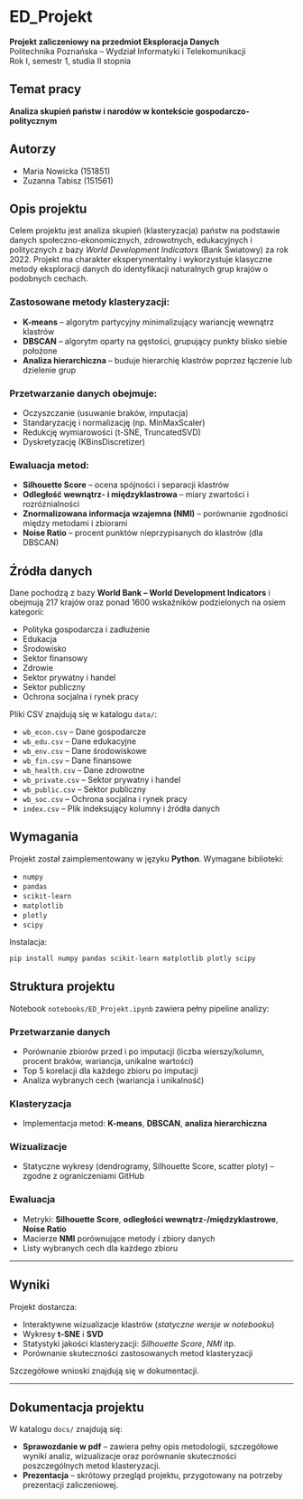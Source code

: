 # ED_Projekt

**Projekt zaliczeniowy na przedmiot Eksploracja Danych**  
Politechnika Poznańska – Wydział Informatyki i Telekomunikacji  
Rok I, semestr 1, studia II stopnia

## Temat pracy

**Analiza skupień państw i narodów w kontekście gospodarczo-politycznym**

## Autorzy

- Maria Nowicka (151851)  
- Zuzanna Tabisz (151561)

## Opis projektu

Celem projektu jest analiza skupień (klasteryzacja) państw na podstawie danych społeczno-ekonomicznych, zdrowotnych, edukacyjnych i politycznych z bazy *World Development Indicators* (Bank Światowy) za rok 2022. Projekt ma charakter eksperymentalny i wykorzystuje klasyczne metody eksploracji danych do identyfikacji naturalnych grup krajów o podobnych cechach.

### Zastosowane metody klasteryzacji:

- **K-means** – algorytm partycyjny minimalizujący wariancję wewnątrz klastrów  
- **DBSCAN** – algorytm oparty na gęstości, grupujący punkty blisko siebie położone  
- **Analiza hierarchiczna** – buduje hierarchię klastrów poprzez łączenie lub dzielenie grup

### Przetwarzanie danych obejmuje:

- Oczyszczanie (usuwanie braków, imputacja)  
- Standaryzację i normalizację (np. MinMaxScaler)  
- Redukcję wymiarowości (t-SNE, TruncatedSVD)  
- Dyskretyzację (KBinsDiscretizer)

### Ewaluacja metod:

- **Silhouette Score** – ocena spójności i separacji klastrów  
- **Odległość wewnątrz- i międzyklastrowa** – miary zwartości i rozróżnialności  
- **Znormalizowana informacja wzajemna (NMI)** – porównanie zgodności między metodami i zbiorami  
- **Noise Ratio** – procent punktów nieprzypisanych do klastrów (dla DBSCAN)

## Źródła danych

Dane pochodzą z bazy **World Bank – World Development Indicators** i obejmują 217 krajów oraz ponad 1600 wskaźników podzielonych na osiem kategorii:

- Polityka gospodarcza i zadłużenie  
- Edukacja  
- Środowisko  
- Sektor finansowy  
- Zdrowie  
- Sektor prywatny i handel  
- Sektor publiczny  
- Ochrona socjalna i rynek pracy

Pliki CSV znajdują się w katalogu `data/`:

- `wb_econ.csv` – Dane gospodarcze  
- `wb_edu.csv` – Dane edukacyjne  
- `wb_env.csv` – Dane środowiskowe  
- `wb_fin.csv` – Dane finansowe  
- `wb_health.csv` – Dane zdrowotne  
- `wb_private.csv` – Sektor prywatny i handel  
- `wb_public.csv` – Sektor publiczny  
- `wb_soc.csv` – Ochrona socjalna i rynek pracy  
- `index.csv` – Plik indeksujący kolumny i źródła danych

## Wymagania

Projekt został zaimplementowany w języku **Python**. Wymagane biblioteki:

- `numpy`  
- `pandas`  
- `scikit-learn`  
- `matplotlib`  
- `plotly`  
- `scipy`

Instalacja:

```bash
pip install numpy pandas scikit-learn matplotlib plotly scipy
```

## Struktura projektu

Notebook `notebooks/ED_Projekt.ipynb` zawiera pełny pipeline analizy:

### Przetwarzanie danych

- Porównanie zbiorów przed i po imputacji (liczba wierszy/kolumn, procent braków, wariancja, unikalne wartości)  
- Top 5 korelacji dla każdego zbioru po imputacji  
- Analiza wybranych cech (wariancja i unikalność)

### Klasteryzacja

- Implementacja metod: **K-means**, **DBSCAN**, **analiza hierarchiczna**

### Wizualizacje

- Statyczne wykresy (dendrogramy, Silhouette Score, scatter ploty) – zgodne z ograniczeniami GitHub

### Ewaluacja

- Metryki: **Silhouette Score**, **odległości wewnątrz-/międzyklastrowe**, **Noise Ratio**  
- Macierze **NMI** porównujące metody i zbiory danych  
- Listy wybranych cech dla każdego zbioru

---

## Wyniki

Projekt dostarcza:

- Interaktywne wizualizacje klastrów (*statyczne wersje w notebooku*)  
- Wykresy **t-SNE** i **SVD**  
- Statystyki jakości klasteryzacji: *Silhouette Score*, *NMI* itp.  
- Porównanie skuteczności zastosowanych metod klasteryzacji

Szczegółowe wnioski znajdują się w dokumentacji.

---

## Dokumentacja projektu

W katalogu `docs/` znajdują się:
- **Sprawozdanie w pdf** – zawiera pełny opis metodologii, szczegółowe wyniki analiz, wizualizacje oraz porównanie skuteczności poszczególnych metod klasteryzacji.
- **Prezentacja** – skrótowy przegląd projektu, przygotowany na potrzeby prezentacji zaliczeniowej.


